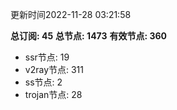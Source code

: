 更新时间2022-11-28 03:21:58

**总订阅: 45**
**总节点: 1473**
**有效节点: 360**
- ssr节点: 19
- v2ray节点: 311
- ss节点: 2
- trojan节点: 28
